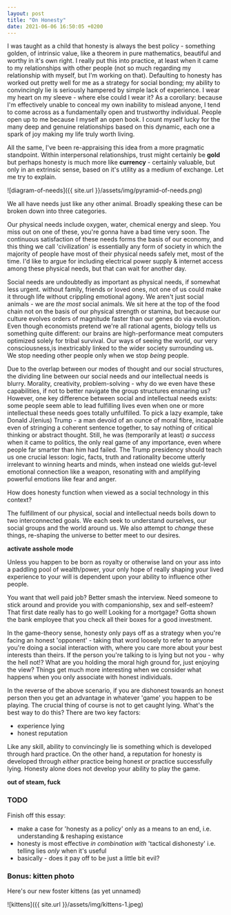 ```yaml
---
layout: post
title: "On Honesty"
date: 2021-06-06 16:50:05 +0200
---
```


I was taught as a child that honesty is always the best policy - something golden, of intrinsic value,
like a theorem in pure mathematics, beautiful and worthy in it's own right.
I really put this into practice, at least when it came to my relationships with other people
(not so much regarding my relationship with myself, but I'm working on that).
Defaulting to honesty has worked out pretty well for me as a strategy for social bonding; my ability to convincingly lie
is seriously hampered by simple lack of experience. I wear my heart on my sleeve - where else could I wear it?
As a corollary: because I'm effectively unable to conceal my own inability to mislead anyone,
I tend to come across as a fundamentally open and trustworthy individual.
People open up to me because I myself an open book.
I count myself lucky for the many deep and genuine relationships based on this dynamic,
each one a spark of joy making my life truly worth living.

All the same, I've been re-appraising this idea from a more pragmatic standpoint.
Within interpersonal relationships, trust might certainly be **gold**
but perhaps honesty is much more like **currency** - certainly valuable, but only in an extrinsic sense,
based on it's utility as a medium of exchange. Let me try to explain.

![diagram-of-needs]({{ site.url }}/assets/img/pyramid-of-needs.png)

We all have needs just like any other animal. Broadly speaking these can be broken down
into three categories.

Our physical needs include oxygen, water, chemical energy and sleep.
You miss out on one of these, you're gonna have a bad time very soon.
The continuous satisfaction of these needs forms the basis of our economy,
and this thing we call 'civilization' is essentially any form of society
in which the majority of people have most of their physical needs safely met, most of the time.
I'd like to argue for including electrical power supply & internet access among these physical needs,
but that can wait for another day.

Social needs are undoubtedly as important as physical needs, if somewhat less urgent.
without family, friends or loved ones, not one of us could make it through life without crippling emotional agony.
We aren't just social animals - we are _the most_ social animals. We sit here at the top of the food chain
not on the basis of our physical strength or stamina, but because our culture evolves orders of magnitude faster
than our genes do via evolution. Even though economists pretend we're all rational agents, biology tells us something quite different:
our brains are high-performance meat computers optimized solely for tribal survival.
Our ways of seeing the world, our very consciousness,is inextricably linked to the wider society surrounding us.
We stop needing other people only when we stop _being_ people.

Due to the overlap between our modes of thought and our social structures, the dividing line between our
social needs and our intellectual needs is blurry.
Morality, creativity, problem-solving - why do we even have these capabilities, if not to better navigate the group structures ensnaring us?
However, one key difference between social and intellectual needs exists: some people seem able to lead fulfilling lives
even when one or more intellectual these needs goes totally unfulfilled.
To pick a lazy example, take Donald J(enius) Trump - a man devoid of an ounce of moral fibre,
incapable even of stringing a coherent sentence together, to say nothing of critical thinking or abstract thought.
Still, he was (temporarily at least) _a success_ when it came to politics, the only real game of any importance,
even where people far smarter than him had failed. The Trump presidency should teach us one crucial lesson:
logic, facts, truth and rationality become utterly irrelevant to winning hearts and minds,
when instead one wields gut-level emotional connection like a weapon, resonating with and amplifying powerful emotions like fear and anger.

How does honesty function when viewed as a social technology in this context?

The fulfillment of our physical, social and intellectual needs boils down to two interconnected goals.
We each seek to understand ourselves, our social groups and the world around us.
We also attempt to _change_ these things, re-shaping the universe to better meet to our desires.

**activate asshole mode**

Unless you happen to be born as royalty or otherwise land on your ass into a paddling pool of wealth/power,
your only hope of really shaping your lived experience to your will is dependent upon your ability to influence other people.

You want that well paid job? Better smash the interview.
Need someone to stick around and provide you with companionship, sex and self-esteem? That first date really has to go well!
Looking for a mortgage? Gotta shown the bank employee that you check all their boxes for a good investment.

In the game-theory sense, honesty only pays off as a strategy when you're facing an honest 'opponent' - taking that word loosely
to refer to anyone you're doing a social interaction with, where you care more about your best interests than theirs.
If the person you're talking to is lying but not you - why the hell not!? What are you holding the moral high ground for, just enjoying the view?
Things get much more interesting when we consider what happens when you only associate with honest individuals.

In the reverse of the above scenario, if you are dishonest towards an honest person then you get an advantage
in whatever 'game' you happen to be playing. The crucial thing of course is not to get caught lying.
What's the best way to do this? There are two key factors:

- experience lying
- honest reputation

Like any skill, ability to convincingly lie is something which is developed through hard practice.
On the other hand, a reputation for honesty is developed through _either_ practice being honest _or_ practice successfully lying.
Honesty alone does not develop your ability to play the game.

**out of steam, fuck**

### TODO

Finish off this essay:

- make a case for 'honesty as a policy' only as a means to an end, i.e. understanding & reshaping existance
- honesty is most effective _in combination with_ 'tactical dishonesty' i.e. telling lies _only_ when it's useful
- basically - does it pay off to be just a little bit evil?

### Bonus: kitten photo

Here's our new foster kittens (as yet unnamed)

![kittens]({{ site.url }}/assets/img/kittens-1.jpeg)
